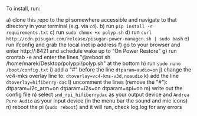 To install, run:

a) clone this repo to the pi somewhere accessible and navigate to that directory in your terminal (e.g. via `cd`).
b) run `pip install -r requirements.txt`
c) run `sudo chmox +x polyp.sh`
d) run `curl http://cdn.pisugar.com/release/pisugar-power-manager.sh | sudo bash`
e) run ifconfig and grab the local inet ip address
f) go to your browser and enter http://<your ip>:8421 and schedule wake up to "On Power Restore"
g) run crontab -e and enter the lines "@reboot sh /home/marek/Desktop/polyppi/polyp.sh" at the bottom
h) run `sudo nano /boot/config.txt`
i) add a "#" before the line `dtparam=audio=on`
j) change the vc4-mks overlay line to: `dtoverlay=vc4-kms-v3d,noaudio`
k) add the line `dtoverlay=hifiberry-dac`
l) uncomment the lines (remove the "#"):
	dtparam=i2c_arm=on
	dtparam=i2s=on
	dtparam=spi=on
m) write out the config file
n) select `snd_rpi_hifiberrydac` as your output device and `Andrea Pure Audio` as your input device (in the menu bar the sound and mic icons)
n) reboot the pi (`sudo reboot`) and it will run, check log.log for any errors
